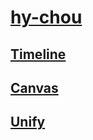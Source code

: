 # [hy-chou](https://hy-chou.github.io/)

## [Timeline](https://hy-chou.github.io/timeline)

## [Canvas](https://hy-chou.github.io/canvas)

## [Unify](https://hy-chou.github.io/unify)
